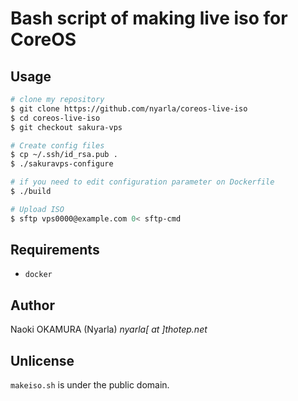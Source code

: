 Bash script of making live iso for CoreOS
=========================================

Usage
-----

```zsh
# clone my repository
$ git clone https://github.com/nyarla/coreos-live-iso
$ cd coreos-live-iso
$ git checkout sakura-vps

# Create config files
$ cp ~/.ssh/id_rsa.pub .
$ ./sakuravps-configure

# if you need to edit configuration parameter on Dockerfile
$ ./build

# Upload ISO
$ sftp vps0000@example.com 0< sftp-cmd
```

Requirements
------------
* `docker`

Author
------

Naoki OKAMURA (Nyarla) *nyarla[ at ]thotep.net*

Unlicense
---------

`makeiso.sh` is under the public domain.



